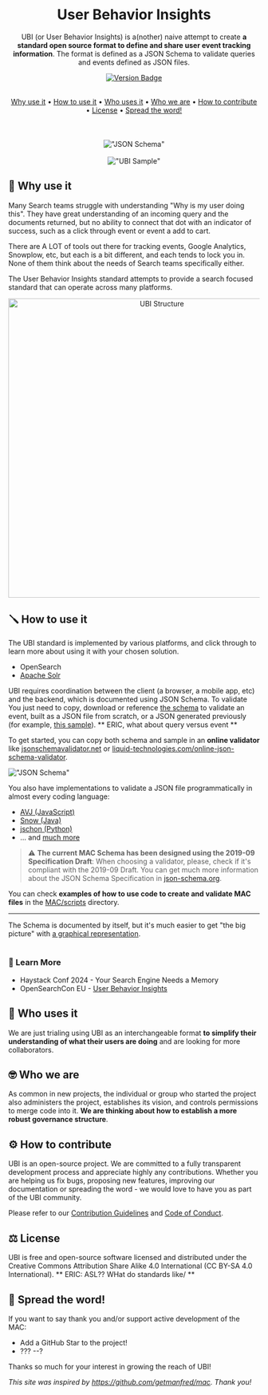 <div align="center">

# User Behavior Insights

UBI (or User Behavior Insights) is a(nother) naive attempt to create **a standard open source format to define and share user event tracking information**. The format is defined as a JSON Schema to validate queries and events defined as JSON files.
 
 <a href='https://github.com/o19s/ubi/releases'>
  <img src='https://img.shields.io/github/v/release/o19s/ubi?color=%23FDD835&label=version&style=for-the-badge&logo=JSON' alt="Version Badge">
</a>
<br />
<br />
 
[Why use it](#-why-use-it) •
[How to use it](#-how-to-use-it) •
[Who uses it](#-who-uses-it) •
[Who we are](#-who-we-are) •
[How to contribute](#%EF%B8%8F-how-to-contribute) •
[License](#%EF%B8%8F-license) •
[Spread the word!](#-spread-the-word)  
<br />
<br />
<br />
!["JSON Schema"](https://github.com/o19s/ubi/blob/master/assets/readme/schema_screen_capture.png?raw=true "JSON Schema")
<br />
 <br />
!["UBI Sample"](https://github.com/o19s/ubi/blob/master/assets/readme/MAC_sample.gif?raw=true "MAC Sample")
  
</div>  

## 🥘 Why use it

Many Search teams struggle with understanding "Why is my user doing this".  They have great understanding of an incoming query and the documents returned, but no ability to connect that dot with an indicator of success, such as a click through event or event a add to cart.

There are A LOT of tools out there for tracking events, Google Analytics, Snowplow, etc, but each is a bit different, and each tends to lock you in.  None of them think about the needs of Search teams specifically either.

The User Behavior Insights standard attempts to provide a search focused standard that can operate across many platforms.


<div align="center">
  <img src='https://github.com/o19s/ubi/blob/master/assets/readme/MAC_Structure.png?raw=true' width='600px' alt="UBI Structure">
 </div>


## 🪛 How to use it

The UBI standard is implemented by various platforms, and click through to learn more about using it with your chosen solution.
 * OpenSearch
 * [Apache Solr](https://github.com/apache/solr/pull/2452)
 
UBI requires coordination between the client (a browser, a mobile app, etc) and the backend, which is documented using JSON Schema.  To validate 
You just need to copy, download or reference [the schema](https://github.com/o19s/ubi/blob/master/schema/schema.json) to validate an event, built as a JSON file from scratch, or a JSON generated previously (for example, [this sample](https://github.com/o19s/ubi/blob/master/samples/default_sample_ES.json)).  ** ERIC, what about query versus event **

To get started, you can copy both schema and sample in an **online validator** like [jsonschemavalidator.net](https://www.jsonschemavalidator.net/) or [liquid-technologies.com/online-json-schema-validator](https://www.liquid-technologies.com/online-json-schema-validator).

!["JSON Schema"](https://github.com/o19s/ubi/blob/master/assets/readme/MAC_online_validator_example.png?raw=true "JSON Schema")

You also have implementations to validate a JSON file programmatically in almost every coding language:

* [AVJ (JavaScript)](https://ajv.js.org/)
* [Snow (Java)](https://github.com/ssilverman/snowy-json)
* [jschon (Python)](https://jschon.readthedocs.io/en/latest/)
* ... and [much more](https://json-schema.org/implementations.html)

> :warning: **The current MAC Schema has been designed using the 2019-09 Specification Draft**: When choosing a validator, please, check if it's compliant with the 2019-09 Draft. You can get much more information about the JSON Schema Specification in [json-schema.org](https://json-schema.org/).

You can check **examples of how to use code to create and validate MAC files** in the [MAC/scripts](https://github.com/getmanfred/mac/tree/master/scripts) directory.

---

The Schema is documented by itself, but it's much easier to get "the big picture" with [a graphical representation](https://github.com/getmanfred/mac/blob/main/assets/readme/UBI_diagram.png).
<br />
<br />

### 🏫 Learn More

* Haystack Conf 2024 - Your Search Engine Needs a Memory
* OpenSearchCon EU - [User Behavior Insights](https://www.youtube.com/watch?v=dH7SPHKpxo0&list=PLzgr9zSpws14zCETcKtCBwcOuTGMccpV9&index=32)

## 🎨 Who uses it

We are just trialing using UBI as an interchangeable format **to simplify their understanding of what their users are doing** and are looking for more collaborators.


## 🤓 Who we are

As common in new projects, the individual or group who started the project also administers the project, establishes its vision, and controls permissions to merge code into it. **We are thinking about how to establish a more robust governance structure**.

## ⚙️ How to contribute

UBI is an open-source project. We are committed to a fully transparent development process and appreciate highly any contributions. Whether you are helping us fix bugs, proposing new features, improving our documentation or spreading the word - we would love to have you as part of the UBI community.

Please refer to our [Contribution Guidelines](https://github.com/o19s/ubi/blob/master/CONTRIBUTING.md) and [Code of Conduct](https://github.com/o19s/ubi/blob/master/code_of_conduct.md).

## ⚖️ License

UBI is free and open-source software licensed and distributed under the Creative Commons Attribution Share Alike 4.0 International (CC BY-SA 4.0 International). ** ERIC: ASL?? WHat do standards like/  **

## 🌟 Spread the word!

If you want to say thank you and/or support active development of the MAC:

- Add a GitHub Star to the project!
- ???
--?


Thanks so much for your interest in growing the reach of UBI!

_This site was inspired by https://github.com/getmanfred/mac.  Thank you!_
